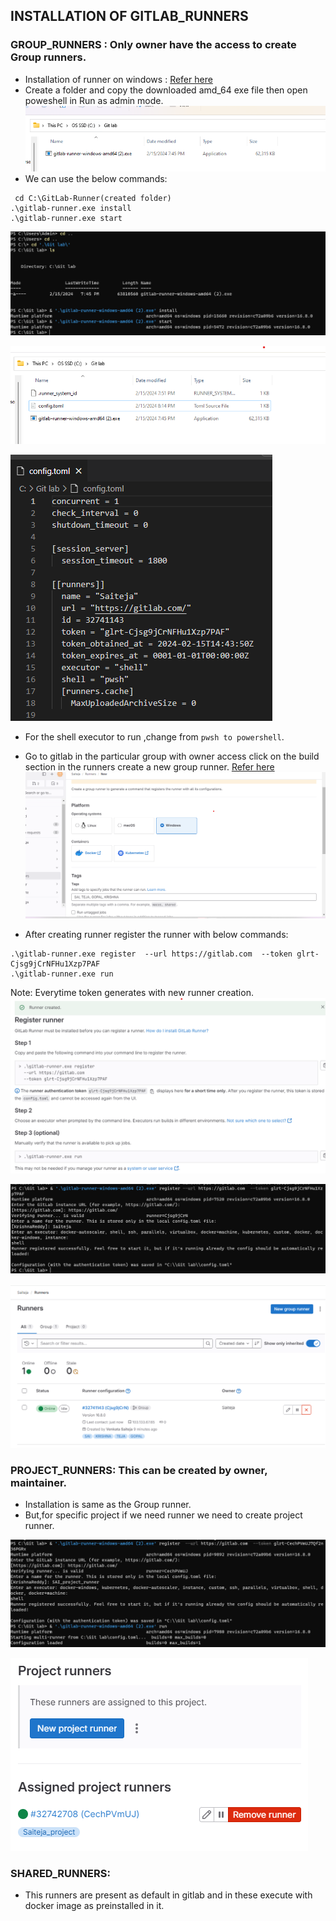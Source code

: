 ## INSTALLATION OF GITLAB_RUNNERS

### GROUP_RUNNERS : Only owner have the access to create Group runners.
* Installation of runner on windows :
 [Refer here](https://docs.gitlab.com/runner/install/windows.html)
 * Create a folder and copy the downloaded amd_64 exe file then open poweshell in Run as admin mode.
![Image](pics/image1.png)
 * We can use the below commands:

 ```
  cd C:\GitLab-Runner(created folder)
.\gitlab-runner.exe install
.\gitlab-runner.exe start
 ```
 ![Image](pics/image2.png)

 ![Image](pics/image7.png)

 ![Image](pics/image8.png)
 * For the shell executor to run ,change from `pwsh to powershell`. 

 * Go to gitlab in the particular group with owner access click on the build section in the runners create a new group runner.
 [Refer here](https://docs.gitlab.com/ee/ci/runners/runners_scope.html#group-runners)
 ![Image](pics/image3.png)
 * After creating runner register the runner with below commands:

 ```
.\gitlab-runner.exe register  --url https://gitlab.com  --token glrt-Cjsg9jCrNFHu1Xzp7PAF 
.\gitlab-runner.exe run
 ```
Note: Everytime token generates with new runner creation.
![Image](pics/image4.png)

![Image](pics/image5.png)

![Image](pics/image6.png)

### PROJECT_RUNNERS: This can be created by owner, maintainer.
* Installation is same as the Group runner. 
* But,for specific project if we need runner we need to create project runner.

![Image](pics/image9.png)

![Image](pics/image10.png)

### SHARED_RUNNERS: 
* This runners are present as default in gitlab and in these execute with docker image as preinstalled in it.
 